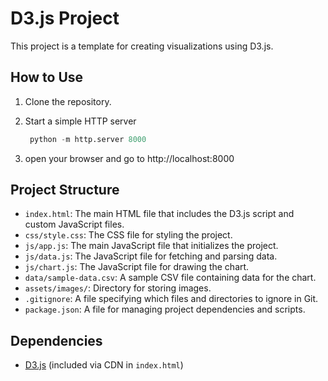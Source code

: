 # D3.js Project

This project is a template for creating visualizations using D3.js.

## How to Use

1. Clone the repository.

2. Start a simple HTTP server

   ```python
    python -m http.server 8000 
   ```

3. open your browser and go to http://localhost:8000

## Project Structure

- `index.html`: The main HTML file that includes the D3.js script and custom JavaScript files.
- `css/style.css`: The CSS file for styling the project.
- `js/app.js`: The main JavaScript file that initializes the project.
- `js/data.js`: The JavaScript file for fetching and parsing data.
- `js/chart.js`: The JavaScript file for drawing the chart.
- `data/sample-data.csv`: A sample CSV file containing data for the chart.
- `assets/images/`: Directory for storing images.
- `.gitignore`: A file specifying which files and directories to ignore in Git.
- `package.json`: A file for managing project dependencies and scripts.

## Dependencies

- [D3.js](https://d3js.org/) (included via CDN in `index.html`)